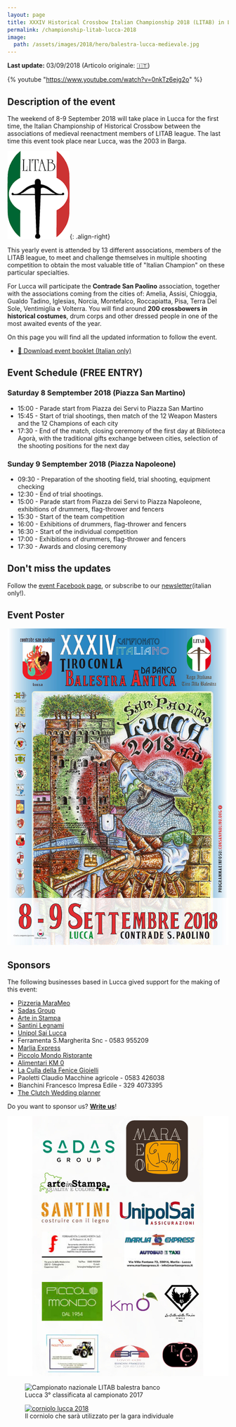 ```yaml
---
layout: page
title: XXXIV Historical Crossbow Italian Championship 2018 (LITAB) in Lucca
permalink: /championship-litab-lucca-2018
image:
  path: /assets/images/2018/hero/balestra-lucca-medievale.jpg
---
```


**Last update:** 03/09/2018 (Articolo originale: [:it:](/campionato-litab-lucca-2018))

{% youtube "https://www.youtube.com/watch?v=0nkTz6ejg2o" %}

## Description of the event

The weekend of 8-9 September 2018 will take place in Lucca for the first time, the
Italian Championship of Historical Crossbow between the associations of medieval
reenactment members of LITAB league.
The last time this event took place near Lucca, was the 2003 in Barga.

![litab logo](/images/litab.gif){: .align-right}

This yearly event is attended by 13 different associations, members of the LITAB
league, to meet and challenge themselves in multiple shooting competition to obtain
the most valuable title of "Italian Champion" on these particular specialties.

For Lucca will participate the **Contrade San Paolino** association, together
with the associations coming from the cities of: Amelia, Assisi, Chioggia,
Gualdo Tadino, Iglesias, Norcia, Montefalco, Roccapiatta, Pisa, Terra Del Sole,
Ventimiglia e Volterra. You will find around **200 crossbowers in historical
costumes**, drum corps and other dressed people in one of the most awaited
events of the year.

On this page you will find all the updated information to follow the event.

* [:book: Download event booklet (Italian only)](/assets/files/2018/campionato/libretto.pdf)

## Event Schedule (FREE ENTRY)

### Saturday 8 Semptember 2018 (Piazza San Martino)

* 15:00 - Parade start from Piazza dei Servi to Piazza San Martino
* 15:45 - Start of trial shootings, then match of the 12 Weapon Masters and the
  12 Champions of each city
* 17:30 - End of the match, closing ceremony of the first day at Biblioteca Agorà, with the
  traditional gifts exchange between cities, selection of the shooting positions
  for the next day

### Sunday 9 Semptember 2018 (Piazza Napoleone)

* 09:30 - Preparation of the shooting field, trial shooting, equipment checking
* 12:30 - End of trial shootings.
* 15:00 - Parade start from Piazza dei Servi to Piazza Napoleone, exhibitions of
  drummers, flag-thrower and fencers
* 15:30 - Start of the team competition
* 16:00 - Exhibitions of drummers, flag-thrower and fencers
* 16:30 - Start of the individual competition
* 17:00 - Exhibitions of drummers, flag-thrower and fencers
* 17:30 - Awards and closing ceremony

## Don't miss the updates

Follow the [event Facebook page](https://www.facebook.com/events/1742269145826602/), or subscribe to our [newsletter](/newsletter.html)(italian only!).

## Event Poster

![locandina campionato italiano balestra banco litab](/assets/images/2018/campionato/locandina.jpg)

## Sponsors

The following businesses based in Lucca gived support for the making of this event:

* [Pizzeria MaraMeo](http://www.marameo-lucca.it/)
* [Sadas Group](http://www.sadasgroup.it)
* [Arte in Stampa](http://www.arteinstampa.com)
* [Santini Legnami](http://www.santinilegnami.it/)
* [Unipol Sai Lucca](http://www.unipolsailucca.com/)
* Ferramenta S.Margherita Snc - 0583 955209
* [Marlia Express](http://lnx.marliaexpress.it/)
* [Piccolo Mondo Ristorante](http://www.piccolomondo.lucca.it/)
* [Alimentari KM 0](https://www.facebook.com/Km-0-310049566091322/)
* [La Culla della Fenice Gioielli](https://www.facebook.com/fenicejewels/)
* Paoletti Claudio Macchine agricole - 0583 426038
* Bianchini Francesco Impresa Edile - 329 4073395
* [The Clutch Wedding planner](https://www.facebook.com/The-Clutch-Societ%C3%A0-Cooperativa-415326778661652/)

Do you want to sponsor us? **[Write us](/contatti)**!

![lista sponsors campionato italiano balestra banco litab](/assets/images/2018/campionato/sponsors.jpg)

<figure class="align-center">
  <img src="{{ '/images/2018/04/12/events-litab.jpg' | absolute_url }}" alt="Campionato nazionale LITAB balestra banco">
  <figcaption>Lucca 3° classificata al campionato 2017</figcaption>
</figure>

<figure class="align-center">
  <a href="#"><img src="{{ '/assets/images/2018/campionato/corniolo.jpg' | absolute_url }}" alt="corniolo lucca 2018" width="580" height="300"></a>
  <figcaption>Il corniolo che sarà utilizzato per la gara individuale</figcaption>
</figure>
